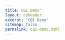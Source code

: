 ```yaml
---
title: CQI Demo"
layout: noheader
excerpt: "CQI Demo"
sitemap: false
permalink: cqi-demo.html
---
```

<head>
<style>
    html, body {
      height: 100%;            /* Ensure full height for the parent containers */
      margin: 0;               /* Remove default margin */
      display: flex;
      align-items: center;     /* Center vertically */
      justify-content: center; /* Center horizontally */
    }

    .responsive-div {
      max-width: 650px;       /* Limit the div to 650px width */
      width: 100%;            /* Full width on smaller screens */
      margin: 0 auto;         /* Ensure it's centered on smaller screens */
      padding: 20px;          /* Optional: Add padding inside the div */
      box-sizing: border-box; /* Include padding in width calculation */
      background-color: #fff; /* Background color of the div */
      border-radius: 8px;     /* Optional: Rounded corners */
    }
  </style>
</head>
<body>

  <div id="observablehq-viewof-m1-ede234bb"></div>
  <div id="observablehq-viewof-m2-ede234bb"></div>
  <div id="observablehq-viewof-m3-ede234bb"></div>
  <div id="observablehq-viewof-m4-ede234bb"></div>
  <div id="observablehq-viewof-m5-ede234bb"></div>
  <div id="observablehq-viewof-m6-ede234bb"></div>
  <div id="observablehq-viewof-m7-ede234bb"></div>
  <div id="observablehq-viewof-m8-ede234bb"></div>
  <div id="observablehq-viewof-m9-ede234bb"></div>
  <div id="observablehq-viewof-data-ede234bb"></div>
  <div id="observablehq-viewof-excel_input-ede234bb"></div>
  <div id="observablehq-chart1-ede234bb"></div>
  <div id="observablehq-summary-ede234bb"></div>
  </body>
  
  <link rel="stylesheet" href="https://cdn.jsdelivr.net/npm/@observablehq/inspector@5/dist/inspector.css">
  <script type="module">
  import {Runtime, Inspector} from "https://cdn.jsdelivr.net/npm/@observablehq/runtime@5/dist/runtime.js";
  import define from "https://api.observablehq.com/d/1d7a5c177318dc8a@1296.js?v=4";
  new Runtime().module(define, name => {
    if (name === "viewof m1") return new Inspector(document.querySelector("#observablehq-viewof-m1-ede234bb"));
    if (name === "viewof m2") return new Inspector(document.querySelector("#observablehq-viewof-m2-ede234bb"));
    if (name === "viewof m3") return new Inspector(document.querySelector("#observablehq-viewof-m3-ede234bb"));
    if (name === "viewof m4") return new Inspector(document.querySelector("#observablehq-viewof-m4-ede234bb"));
    if (name === "viewof m5") return new Inspector(document.querySelector("#observablehq-viewof-m5-ede234bb"));
    if (name === "viewof m6") return new Inspector(document.querySelector("#observablehq-viewof-m6-ede234bb"));
    if (name === "viewof m7") return new Inspector(document.querySelector("#observablehq-viewof-m7-ede234bb"));
    if (name === "viewof m8") return new Inspector(document.querySelector("#observablehq-viewof-m8-ede234bb"));
    if (name === "viewof m9") return new Inspector(document.querySelector("#observablehq-viewof-m9-ede234bb"));
    if (name === "viewof data") return new Inspector(document.querySelector("#observablehq-viewof-data-ede234bb"));
    if (name === "viewof excel_input") return new Inspector(document.querySelector("#observablehq-viewof-excel_input-ede234bb"));
    if (name === "chart1") return new Inspector(document.querySelector("#observablehq-chart1-ede234bb"));
    if (name === "summary") return new Inspector(document.querySelector("#observablehq-summary-ede234bb"));
    return ["input_data","chart2","output_data","radius","xAxis","legend","angle","highlight","arc","arc_need"].includes(name);
  });
  </script>